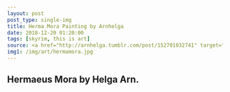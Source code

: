 ```yaml
---
layout: post
post_type: single-img
title: Herma Mora Painting by Arnhelga
date: 2018-12-20 01:20:00
tags: [skyrim, this is art]
source: <a href="http://arnhelga.tumblr.com/post/152701032741" target="_blank" rel="nofollow">Arnhelga</a>
img1: /img/art/hermamora.jpg
---
```

## Hermaeus Mora by Helga Arn.
